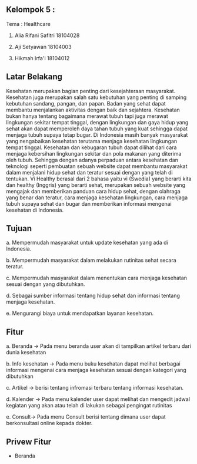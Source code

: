 ## Kelompok 5 :

Tema : Healthcare

1. Alia Rifani Safitri  18104028

2. Aji Setyawan         18104003

3. Hikmah Irfa'i        18104012


## Latar Belakang
Kesehatan merupakan bagian penting dari kesejahteraan masyarakat. Kesehatan juga
merupakan salah satu kebutuhan yang penting di samping kebutuhan sandang, pangan, dan
papan. Badan yang sehat dapat membantu menjalankan aktivitas dengan baik dan sejahtera.
Kesehatan bukan hanya tentang bagaimana merawat tubuh tapi juga merawat lingkungan sekitar
tempat tinggal, dengan lingkungan dan gaya hidup yang sehat akan dapat memperoleh daya
tahan tubuh yang kuat sehingga dapat menjaga tubuh supaya tetap bugar.
Di Indonesia masih banyak masyarakat yang nengabaikan kesehatan terutama menjaga
kesehatan lingkungan tempat tinggal. Kesehatan dan kebugaran tubuh dapat dilihat dari cara
menjaga kebersihan lingkungan sekitar dan pola makanan yang diterima oleh tubuh. Sehingga
dengan adanya perpaduan antara kesehatan dan teknologi seperti pembuatan sebuah website
dapat membantu masyarakat dalam menjalani hidup sehat dan teratur sesuai dengan yang telah di
tentukan. Vi Healthy berasal dari 2 bahasa yaitu vi (Swedia) yang berarti kita dan healthy
(Inggris) yang berarti sehat, merupakan sebuah website yang mengajak dan memberikan
panduan cara hidup sehat, dengan olahraga yang benar dan teratur, cara menjaga kesehatan
lingkungan, cara menjaga tubuh supaya sehat dan bugar dan memberikan informasi mengenai
kesehatan di Indonesia.

## Tujuan

a. Mempermudah masyarakat untuk update kesehatan yang ada di Indonesia.

b. Mempermudah masyarakat dalam melakukan rutinitas sehat secara teratur.

c. Mempermudah masyarakat dalam menentukan cara menjaga kesehatan sesuai dengan yang
dibutuhkan.

d. Sebagai sumber informasi tentang hidup sehat dan informasi tentang menjaga kesehatan.

e. Mengurangi biaya untuk mendapatkan layanan kesehatan.

## Fitur

a. Beranda -> Pada menu beranda user akan di tampilkan artikel terbaru dari dunia kesehatan

b. Info kesehatan -> Pada menu buku kesehatan dapat melihat berbagai informasi mengenai
cara menjaga kesehatan sesuai dengan kategori yang dibutuhkan

c. Artikel -> berisi tentang infromasi terbaru tentang informasi kesehatan.

d. Kalender -> Pada menu kalender user dapat melihat dan mengedit jadwal kegiatan yang akan
atau telah di lakukan sebagai pengingat rutinitas

e. Consult-> Pada menu Consult berisi tentang dimana user dapat berkonsultasi online kepada
dokter. 

## Privew Fitur

- Beranda
